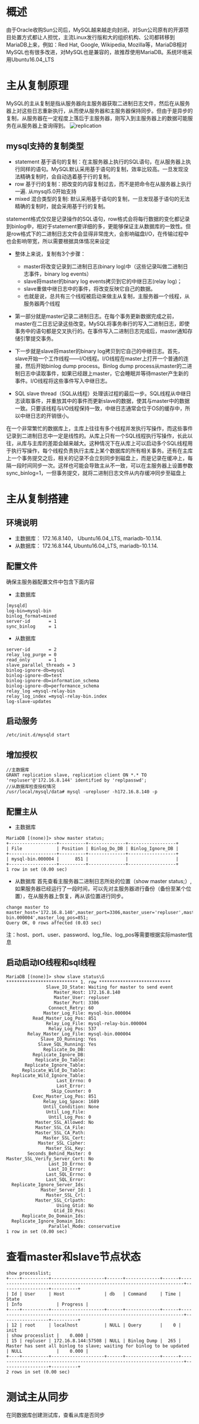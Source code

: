 # 概述
由于Oracle收购Sun公司后，MySQL越来越走向封闭，对Sun公司原有的开源项目处置方式都让人担忧，主流Linux发行版和大的组织机构、公司都转移到MariaDB上来，例如：Red Hat, Google, Wikipedia, Mozilla等，MariaDB相对MySQL也有很多改进，对MySQL也是兼容的，故推荐使用MariaDB。系统环境采用Ubuntu16.04_LTS

# 主从复制原理
MySQL的主从复制是指从服务器向主服务器获取二进制日志文件，然后在从服务器上对这些日志重新执行，从而使从服务器和主服务器保持同步。但由于是异步的复制，从服务器在一定程度上落后于主服务器，刚写入到主服务器上的数据可能服务在从服务器上查询得到。
![replication](https://czero000.github.io/images/mysql/replication.gif)

## mysql支持的复制类型
- statement 基于语句的复制：在主服务器上执行的SQL语句，在从服务器上执行同样的语句。MySQL默认采用基于语句的复制，效率比较高。一旦发现没法精确复制时，会自动选着基于行的复制。
- row 基于行的复制：把改变的内容复制过去，而不是把命令在从服务器上执行一遍. 从mysql5.0开始支持
- mixed 混合类型的复制: 默认采用基于语句的复制，一旦发现基于语句的无法精确的复制时，就会采用基于行的复制。

statement格式仅仅是记录操作的SQL语句，row格式会将每行数据的变化都记录到binlog中，相对于statement要详细的多，更能够保证主从数据库的一致性。但是row格式下的二进制日志文件会显得非常庞大，会影响磁盘I/O，在传输过程中也会影响带宽，所以需要根据具体情况来设定

- 整体上来说，复制有3个步骤：
  - master将改变记录到二进制日志(binary log)中（这些记录叫做二进制日志事件，binary log events）
  - slave将master的binary log events拷贝到它的中继日志(relay log)；
  - slave重做中继日志中的事件，将改变反映它自己的数据。
  - 也就是说，总共有三个线程被启动来做主从复制，主服务器一个线程，从服务器两个线程

- 第一部分就是master记录二进制日志。在每个事务更新数据完成之前，master在二日志记录这些改变。MySQL将事务串行的写入二进制日志，即使事务中的语句都是交叉执行的。在事件写入二进制日志完成后，master通知存储引擎提交事务。
- 下一步就是slave将master的binary log拷贝到它自己的中继日志。首先，slave开始一个工作线程——I/O线程。I/O线程在master上打开一个普通的连接，然后开始binlog dump process。Binlog dump process从master的二进制日志中读取事件，如果已经跟上master，它会睡眠并等待master产生新的事件。I/O线程将这些事件写入中继日志。
- SQL slave thread（SQL从线程）处理该过程的最后一步。SQL线程从中继日志读取事件，并重放其中的事件而更新slave的数据，使其与master中的数据一致。只要该线程与I/O线程保持一致，中继日志通常会位于OS的缓存中，所以中继日志的开销很小。

在一个非常繁忙的数据库上，主库上往往有多个线程并发执行写操作，而这些事件记录到二进制日志中一定是线性的。从库上只有一个SQL线程执行写操作，长此以往，从库与主库的差距会越来越大。这种情况下在从库上可以启动多个SQL线程用于执行写操作，每个线程负责执行主库上某个数据库的所有相关事务。还有在主库上一个事务提交之后，相关的记录不会立刻同步到磁盘上，而是记录在缓冲上，每隔一段时间同步一次。这样也可能会导致主从不一致，可以在主服务器上设置参数sync_binlog=1，一但事务提交，就将二进制日志文件从内存缓冲同步至磁盘上
# 主从复制搭建

## 环境说明
- 主数据库： 172.16.8.140， Ubuntu16.04_LTS, mariadb-10.1.14.
- 从数据库： 172.16.8.144, Ubuntu16.04_LTS, mariadb-10.1.14.

## 配置文件
确保主服务器配置文件中包含下面内容

- 主数据库
```
[mysqld]
log-bin=mysql-bin
binlog_format=mixed
server-id       = 1
sync_binlog     = 1
```

- 从数据库
```
server-id       = 2
relay_log_purge = 0
read_only       = 1
slave_parallel_threads = 3
binlog-ignore-db=mysql
binlog-ignore-db=test
binlog-ignore-db=information_schema
binlog-ignore-db=performance_schema
relay_log =mysql-relay-bin
relay_log_index =mysql-relay-bin.index
log-slave-updates
```

## 启动服务
```
/etc/init.d/mysqld start
```

## 增加授权
```
//主数据库
GRANT replication slave, replication client ON *.* TO 'repluser'@'172.16.8.144' identified by 'replpasswd';      
//从数据库检查授权情况
/usr/local/mysql/data# mysql -urepluser -h172.16.8.140 -p
```

## 配置主从

- 主数据库
```
MariaDB [(none)]> show master status;
+------------------+----------+--------------+------------------+
| File             | Position | Binlog_Do_DB | Binlog_Ignore_DB |
+------------------+----------+--------------+------------------+
| mysql-bin.000004 |      851 |              |                  |
+------------------+----------+--------------+------------------+
1 row in set (0.00 sec)
```

- 从数据库
首先查看主服务器二进制日志所处的位置（show master status;）,如果服务器已经运行了一段时间，可以先对主服务器进行备份（备份至某个位置），在从服务器上恢复，再从该位置进行同步。
```
change master to master_host='172.16.8.140',master_port=3306,master_user='repluser',master_password='replpasswd',master_log_file='mysql-bin.000004',master_log_pos=851;  
Query OK, 0 rows affected (0.03 sec)
```
注：host、port、user、password、log_file、log_pos等需要根据实际master信息

## 启动启动IO线程和sql线程
```
MariaDB [(none)]> show slave status\G
*************************** 1. row ***************************
               Slave_IO_State: Waiting for master to send event
                  Master_Host: 172.16.8.140
                  Master_User: repluser
                  Master_Port: 3306
                Connect_Retry: 60
              Master_Log_File: mysql-bin.000004
          Read_Master_Log_Pos: 851
               Relay_Log_File: mysql-relay-bin.000004
                Relay_Log_Pos: 537
        Relay_Master_Log_File: mysql-bin.000004
             Slave_IO_Running: Yes
            Slave_SQL_Running: Yes
              Replicate_Do_DB:
          Replicate_Ignore_DB:
           Replicate_Do_Table:
       Replicate_Ignore_Table:
      Replicate_Wild_Do_Table:
  Replicate_Wild_Ignore_Table:
                   Last_Errno: 0
                   Last_Error:
                 Skip_Counter: 0
          Exec_Master_Log_Pos: 851
              Relay_Log_Space: 1689
              Until_Condition: None
               Until_Log_File:
                Until_Log_Pos: 0
           Master_SSL_Allowed: No
           Master_SSL_CA_File:
           Master_SSL_CA_Path:
              Master_SSL_Cert:
            Master_SSL_Cipher:
               Master_SSL_Key:
        Seconds_Behind_Master: 0
Master_SSL_Verify_Server_Cert: No
                Last_IO_Errno: 0
                Last_IO_Error:
               Last_SQL_Errno: 0
               Last_SQL_Error:
  Replicate_Ignore_Server_Ids:
             Master_Server_Id: 1
               Master_SSL_Crl:
           Master_SSL_Crlpath:
                   Using_Gtid: No
                  Gtid_IO_Pos:
      Replicate_Do_Domain_Ids:
  Replicate_Ignore_Domain_Ids:
                Parallel_Mode: conservative
1 row in set (0.00 sec)
```
# 查看master和slave节点状态
```
show processlist;
+----+----------+--------------------+------+-------------+------+-----------------------------------------------------------------------+------------------+----------+
| Id | User     | Host               | db   | Command     | Time | State                                                                 | Info             | Progress |
+----+----------+--------------------+------+-------------+------+-----------------------------------------------------------------------+------------------+----------+
| 12 | root     | localhost          | NULL | Query       |    0 | init                                                                  | show processlist |    0.000 |
| 15 | repluser | 172.16.8.144:57508 | NULL | Binlog Dump |  265 | Master has sent all binlog to slave; waiting for binlog to be updated | NULL             |    0.000 |
+----+----------+--------------------+------+-------------+------+-----------------------------------------------------------------------+------------------+----------+
2 rows in set (0.00 sec)
```

# 测试主从同步
在同数据库创建测试库，查看从库是否同步
